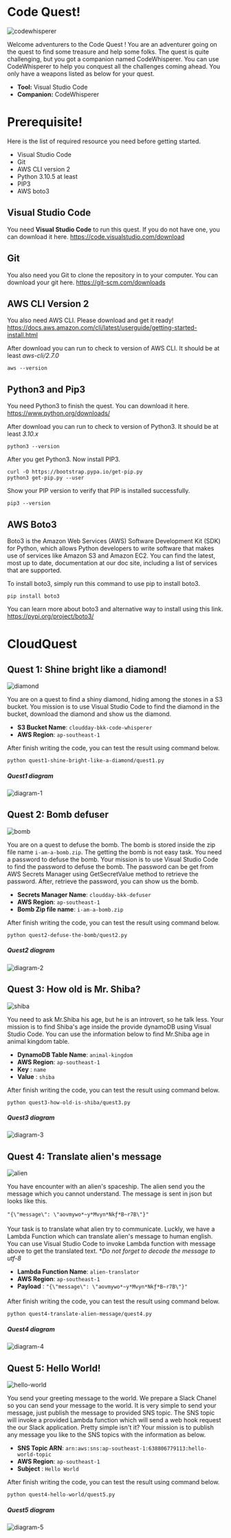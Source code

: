 # Code Quest!

![codewhisperer](./img/cover.png)

Welcome adventurers to the Code Quest ! You are an adventurer going on the quest to find some treasure and help some folks. The quest is quite challenging, but you got a companion named CodeWhisperer. You can use CodeWhisperer to help you conquest all the challenges coming ahead. You only have a weapons listed as below for your quest.

- **Tool:** Visual Studio Code
- **Companion:** CodeWhisperer

# Prerequisite!

Here is the list of required resource you need before getting started.
- Visual Studio Code
- Git
- AWS CLI version 2
- Python 3.10.5 at least
- PIP3
- AWS boto3

## Visual Studio Code
You need **Visual Studio Code** to run this quest. If you do not have one, you can download it here. https://code.visualstudio.com/download 

## Git
You also need you Git to clone the repository in to your computer. You can download your git here.
https://git-scm.com/downloads 

## AWS CLI Version 2
You also need AWS CLI. Please download and get it ready!
https://docs.aws.amazon.com/cli/latest/userguide/getting-started-install.html 

After download you can run to check to version of AWS CLI. It should be at least *aws-cli/2.7.0*

`aws --version`

## Python3 and Pip3
You need Python3 to finish the quest. You can download it here. 
https://www.python.org/downloads/

After download you can run to check to version of Python3. It should be at least *3.10.x*

`python3 --version`

After you get Python3. Now install PIP3.

```
curl -O https://bootstrap.pypa.io/get-pip.py
python3 get-pip.py --user
```

Show your PIP version to verify that PIP is installed successfully.

`pip3 --version`

## AWS Boto3
Boto3 is the Amazon Web Services (AWS) Software Development Kit (SDK) for Python, which allows Python developers to write software that makes use of services like Amazon S3 and Amazon EC2. You can find the latest, most up to date, documentation at our doc site, including a list of services that are supported.

To install boto3, simply run this command to use pip to install boto3.

`pip install boto3`

You can learn more about boto3 and alternative way to install using this link.
https://pypi.org/project/boto3/ 



# CloudQuest

## Quest 1: Shine bright like a diamond!

![diamond](./img/diamond.png)

You are on a quest to find a shiny diamond, hiding among the stones in a S3 bucket. You mission is to use Visual Studio Code to find the diamond in the bucket, download the diamond and show us the diamond.

- **S3 Bucket Name**: `cloudday-bkk-code-whisperer`
- **AWS Region**: `ap-southeast-1`

After finish writing the code, you can test the result using command below.

    python quest1-shine-bright-like-a-diamond/quest1.py

##### *Quest1 diagram*
![diagram-1](./img/diagram-1.png)



## Quest 2: Bomb defuser

![bomb](./img/bomb.jpg)

You are on a quest to defuse the bomb. The bomb is stored inside the zip file name `i-am-a-bomb.zip`. The getting the bomb is not easy task. You need a password to defuse the bomb. Your mission is to use Visual Studio Code to find the password to defuse the bomb. The password can be get from AWS Secrets Manager using GetSecretValue method to retrieve the password. After, retrieve the password, you can show us the bomb.

- **Secrets Manager Name**: `cloudday-bkk-defuser`
- **AWS Region**: `ap-southeast-1`
- **Bomb Zip file name**: `i-am-a-bomb.zip`

After finish writing the code, you can test the result using command below.

    python quest2-defuse-the-bomb/quest2.py


##### *Quest2 diagram*
![diagram-2](./img/diagram-2.png)



## Quest 3: How old is Mr. Shiba?

![shiba](./img/shiba.png)

You need to ask Mr.Shiba his age, but he is an introvert, so he talk less. Your mission is to find Shiba's age inside the provide dynamoDB using Visual Studio Code. You can use the information below to find Mr.Shiba age in animal kingdom table.

- **DynamoDB Table Name**: `animal-kingdom`
- **AWS Region**: `ap-southeast-1`
- **Key** : `name`
- **Value** : `shiba`

After finish writing the code, you can test the result using command below.

    python quest3-how-old-is-shiba/quest3.py


##### *Quest3 diagram*
![diagram-3](./img/diagram-3.png)



## Quest 4: Translate alien's message

![alien](./img/alien.png)

You have encounter with an alien's spaceship. The alien send you the message which you cannot understand. The message is sent in json but looks like this.

    "{\"message\": \"aovmywo*~y*Mvyn*Nkƒ*B~r7B\"}"

Your task is to translate what alien try to communicate. Luckly, we have a Lambda Function which can translate alien's message to human english. You can use Visual Studio Code to invoke Lambda function with message above to get the translated text. **Do not forget to decode the message to utf-8*

- **Lambda Function Name**: `alien-translator`
- **AWS Region**: `ap-southeast-1`
- **Payload** : `"{\"message\": \"aovmywo*~y*Mvyn*Nkƒ*B~r7B\"}"`

After finish writing the code, you can test the result using command below.

    python quest4-translate-alien-message/quest4.py


##### *Quest4 diagram*
![diagram-4](./img/diagram-4.png)



## Quest 5: Hello World!

![hello-world](./img/helloworld.png)

You send your greeting message to the world. We prepare a Slack Chanel so you can send your message to the world. It is very simple to send your message, just publish the message to provided SNS topic. The SNS topic will invoke a provided Lambda function which will send a web hook request the our Slack application. Pretty simple isn't it? Your mission is to publish any message you like to the SNS topics with the information as below.

- **SNS Topic ARN**: `arn:aws:sns:ap-southeast-1:638806779113:hello-world-topic`
- **AWS Region**: `ap-southeast-1`
- **Subject** : `Hello World`

After finish writing the code, you can test the result using command below.

    python quest4-hello-world/quest5.py

##### *Quest5 diagram*
![diagram-5](./img/diagram-5.png)


